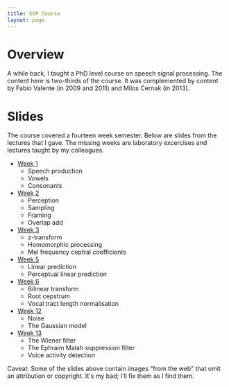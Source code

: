 ```yaml
---
title: SSP Course
layout: page
---
```


# Overview

A while back, I taught a PhD level course on speech signal processing.  The
content here is two-thirds of the course.  It was complemented by content by
Fabio Valente (in 2009 and 2011) and Milos Cernak (in 2013).

# Slides

The course covered a fourteen week semester.  Below are slides from the
lectures that I gave.  The missing weeks are laboratory excercises and lectures
taught by my colleagues.

* [Week 1](/ssp-course/week1.pdf)
  * Speech production
  * Vowels
  * Consonants
* [Week 2](/ssp-course/week2.pdf)
  * Perception
  * Sampling
  * Framing
  * Overlap add
* [Week 3](/ssp-course/week3.pdf)
  * z-transform
  * Homomorphic processing
  * Mel frequency ceptral coefficients
* [Week 5](/ssp-course/week5.pdf)
  * Linear prediction
  * Perceptual linear prediction
* [Week 6](/ssp-course/week6.pdf)
  * Bilinear transform
  * Root cepstrum
  * Vocal tract length normalisation
* [Week 12](/ssp-course/week12.pdf)
  * Noise
  * The Gaussian model
* [Week 13](/ssp-course/week13.pdf)
  * The Wiener filter
  * The Ephraim Malah suppression filter
  * Voice activity detection

Caveat: Some of the slides above contain images "from the web" that omit an
attribution or copyright.  It's my bad; I'll fix them as I find them.
